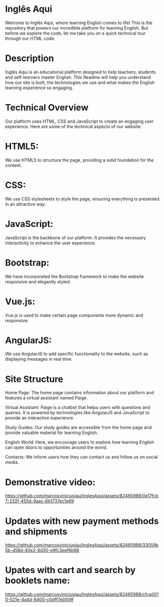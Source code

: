 # Inglês Aqui
Welcome to Inglês Aqui, where learning English comes to life!  This is the repository that powers our incredible platform for learning English.  But before we explore the code, let me take you on a quick technical tour through our HTML code.

# Description
Inglês Aqui is an educational platform designed to help teachers, students and self-learners master English.  This Readme will help you understand how our site is built, the technologies we use and what makes the English learning experience so engaging.

# Technical Overview
 Our platform uses HTML, CSS and JavaScript to create an engaging user experience.  Here are some of the technical aspects of our website:

# HTML5: 
We use HTML5 to structure the page, providing a solid foundation for the content.

# CSS: 
We use CSS stylesheets to style the page, ensuring everything is presented in an attractive way.

# JavaScript:
JavaScript is the backbone of our platform.  It provides the necessary interactivity to enhance the user experience.

# Bootstrap: 
We have incorporated the Bootstrap framework to make the website responsive and elegantly styled.

# Vue.js:
Vue.js is used to make certain page components more dynamic and responsive.

# AngularJS: 
We use AngularJS to add specific functionality to the website, such as displaying messages in real time.

# Site Structure
Home Page: The home page contains information about our platform and features a virtual assistant named Paige.

Virtual Assistant: Paige is a chatbot that helps users with questions and queries.  It is powered by technologies like AngularJS and JavaScript to provide an interactive experience.

Study Guides: Our study guides are accessible from the home page and provide valuable material for learning English.

English World: Here, we encourage users to explore how learning English can open doors to opportunities around the world.

Contacts: We inform users how they can contact us and follow us on social media.

# Demonstrative video:

https://github.com/marcosviniciusjau/InglesAqui/assets/82465988/0e17fcb7-232f-455d-9aac-6b1737ec1e69

# Updates with new payment methods and shipments

https://github.com/marcosviniciusjau/InglesAqui/assets/82465988/33059b5b-d58d-40e2-8d30-e9fc3eef6b98

# Upates with cart and search by booklets name:

https://github.com/marcosviniciusjau/InglesAqui/assets/82465988/cfca0010-521e-4a4d-8400-c0dff7eb109f





